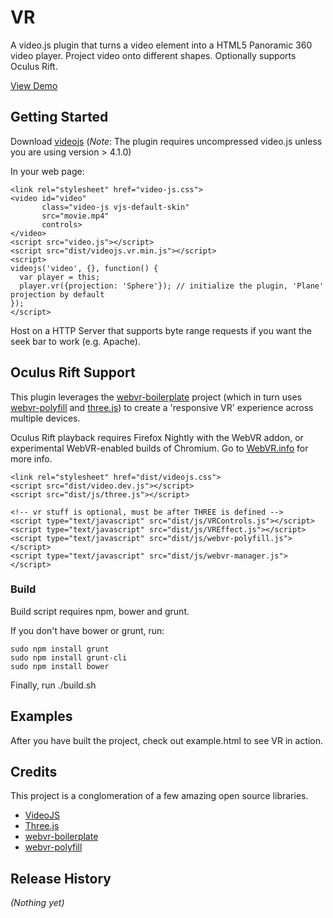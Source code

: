 
# VR

A video.js plugin that turns a video element into a HTML5 Panoramic 360 video player. Project video onto different shapes. Optionally supports Oculus Rift.

[View Demo](http://stage.metacdn.com/r/v/vorjbrr/Er866Cp)

## Getting Started
Download [videojs](http://www.videojs.com/)
(*Note*: The plugin requires uncompressed video.js unless you are using version > 4.1.0)

In your web page:

    <link rel="stylesheet" href="video-js.css">
    <video id="video"
           class="video-js vjs-default-skin"
           src="movie.mp4"
           controls>
    </video>
    <script src="video.js"></script>
    <script src="dist/videojs.vr.min.js"></script>
    <script>
    videojs('video', {}, function() {
      var player = this;
      player.vr({projection: 'Sphere'}); // initialize the plugin, 'Plane' projection by default
    });
    </script>

Host on a HTTP Server that supports byte range requests if you want the seek bar to work (e.g. Apache).

## Oculus Rift Support
This plugin leverages the [webvr-boilerplate](https://github.com/borismus/webvr-boilerplate) project (which in turn uses [webvr-polyfill](https://github.com/borismus/webvr-polyfill) and [three.js](https://github.com/mrdoob/three.js)) to create a 'responsive VR' experience across multiple devices.

Oculus Rift playback requires Firefox Nightly with the WebVR addon, or experimental WebVR-enabled builds of Chromium. Go to [WebVR.info](http://www.webvr.info) for more info.

    <link rel="stylesheet" href="dist/videojs.css">
    <script src="dist/video.dev.js"></script>
    <script src="dist/js/three.js"></script>

    <!-- vr stuff is optional, must be after THREE is defined -->
    <script type="text/javascript" src="dist/js/VRControls.js"></script>
    <script type="text/javascript" src="dist/js/VREffect.js"></script>
    <script type="text/javascript" src="dist/js/webvr-polyfill.js"></script>
    <script type="text/javascript" src="dist/js/webvr-manager.js"></script>    

### Build
Build script requires npm, bower and grunt.

If you don't have bower or grunt, run:

```
sudo npm install grunt
sudo npm install grunt-cli
sudo npm install bower
```

Finally, run ./build.sh

## Examples
After you have built the project, check out example.html to see VR in action.

## Credits ##

This project is a conglomeration of a few amazing open source libraries.

* [VideoJS](http://www.videojs.com)
* [Three.js](http://threejs.org)
* [webvr-boilerplate](https://github.com/borismus/webvr-boilerplate)
* [webvr-polyfill](https://github.com/borismus/webvr-polyfill)


## Release History
_(Nothing yet)_

